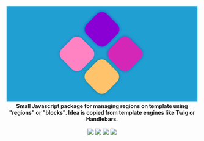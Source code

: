 <div align="center">
    <img src="logo.png" alt="React Regions" />
</div>

<div align="center">
    <strong>Small Javascript package for managing regions on template using "regions" or "blocks". Idea is copied from template engines like Twig or Handlebars.</strong>
    <br />
    <br />
</div>

<div align="center">
  <img src="https://img.shields.io/badge/LANG-TypeScript-%232b7489.svg?style=for-the-badge" />
  <img src="https://img.shields.io/github/workflow/status/devmint/react-regions/Package Build?label=Package%20Build&style=for-the-badge" />
  <img src="https://img.shields.io/github/workflow/status/devmint/react-regions/Package Quality?label=Package%20Quality&style=for-the-badge" />
  <img src="https://img.shields.io/github/v/release/devmint/react-regions?style=for-the-badge" />
</div>

<br />
<br />
